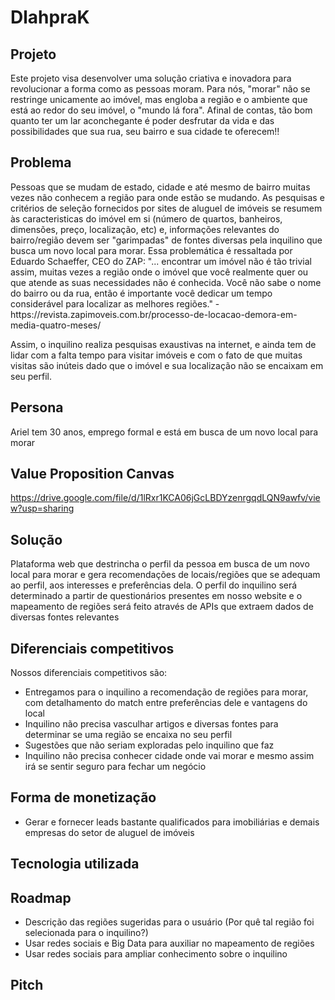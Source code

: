 # DlahpraK

## Projeto
<p>Este projeto visa desenvolver uma solução criativa e inovadora para revolucionar a forma como as pessoas moram. Para nós, "morar" não se restringe unicamente ao imóvel, mas engloba a região e o ambiente que está ao redor do seu imóvel, o "mundo lá fora". Afinal de contas, tão bom quanto ter um lar aconchegante é poder desfrutar da vida e das possibilidades que sua rua, seu bairro e sua cidade te oferecem!!<p> 

## Problema
<p>Pessoas que se mudam de estado, cidade e até mesmo de bairro muitas vezes não conhecem a região para onde estão se mudando. As pesquisas e critérios de seleção fornecidos por sites de aluguel de imóveis se resumem às caracteristicas do imóvel em si (número de quartos, banheiros, dimensões, preço, localização, etc) e, informações relevantes do bairro/região devem ser "garimpadas" de fontes diversas pela inquilino que busca um novo local para morar. Essa problemática é ressaltada por Eduardo Schaeffer, CEO do ZAP: "... encontrar um imóvel não é tão trivial assim, muitas vezes a região onde o imóvel que você realmente quer ou que atende as suas necessidades não é conhecida. Você não sabe o nome do bairro ou da rua, então é importante você dedicar um tempo considerável para localizar as melhores regiões." - https://revista.zapimoveis.com.br/processo-de-locacao-demora-em-media-quatro-meses/<p>
<p>Assim, o inquilino realiza pesquisas exaustivas na internet, e ainda tem de lidar com a falta tempo para visitar imóveis e com o fato de que muitas visitas são inúteis dado que o imóvel e sua localização não se encaixam em seu perfil.<p>

## Persona
<p>Ariel tem 30 anos, emprego formal e está em busca de um novo local para morar<p>

## Value Proposition Canvas
https://drive.google.com/file/d/1lRxr1KCA06jGcLBDYzenrgqdLQN9awfv/view?usp=sharing

## Solução
<p>Plataforma web que destrincha o perfil da pessoa em busca de um novo local para morar e gera recomendações de locais/regiões que se adequam ao perfil, aos interesses e preferências dela. O perfil do inquilino será determinado a partir de questionários presentes em nosso website e o mapeamento de regiões será feito através de APIs que extraem dados de diversas fontes relevantes<p>

## Diferenciais competitivos
Nossos diferenciais competitivos são:
- Entregamos para o inquilino a recomendação de regiões para morar, com detalhamento do match entre preferências dele e vantagens do local
- Inquilino não precisa vasculhar artigos e diversas fontes para determinar se uma região se encaixa no seu perfil
- Sugestões que não seriam exploradas pelo inquilino que faz 
- Inquilino não precisa conhecer cidade onde vai morar e mesmo assim irá se sentir seguro para fechar um negócio
  
## Forma de monetização
- Gerar e fornecer leads bastante qualificados para imobiliárias e demais empresas do setor de aluguel de imóveis

## Tecnologia utilizada

## Roadmap
- Descrição das regiões sugeridas para o usuário (Por quê tal região foi selecionada para o inquilino?)
- Usar redes sociais e Big Data para auxiliar no mapeamento de regiões
- Usar redes sociais para ampliar conhecimento sobre o inquilino

## Pitch
